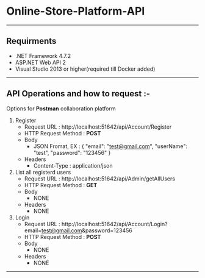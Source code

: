 # Online-Store-Platform-API

---
## Requirments
- .NET Framework 4.7.2  
- ASP.NET Web API 2  
- Visual Studio 2013 or higher(required till Docker added)  

---
## API Operations and how to request :-
Options for **Postman** collaboration platform
1. Register
   - Request URL : http://localhost:51642/api/Account/Register
   - HTTP Request Method : **POST**
   - Body
     - JSON Fromat, EX : { "email": "test@gmail.com", "userName": "test", "password": "123456" }
   - Headers 
     - Content-Type : application/json
2. List all registerd users
   - Request URL : http://localhost:51642/api/Admin/getAllUsers
   - HTTP Request Method : **GET**
   - Body 
     - NONE
   - Headers 
     - NONE
3. Login
   - Request URL : http://localhost:51642/api/Account/Login?email=test@gmail.com&password=123456
   - HTTP Request Method : **POST**
   - Body 
     - NONE
   - Headers 
     - NONE
---
